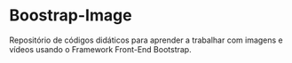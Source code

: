 # Boostrap-Image
Repositório de códigos didáticos para aprender a trabalhar com imagens e vídeos usando o Framework Front-End Bootstrap.
